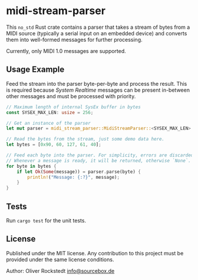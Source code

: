 # midi-stream-parser

This `no_std` Rust crate contains a parser that takes a stream of bytes from a MIDI source (typically a serial input on an embedded device) and converts them into well-formed messages for further processing.

Currently, only MIDI 1.0 messages are supported.

## Usage Example

Feed the stream into the parser byte-per-byte and process the result. This is required because *System Realtime* messages can be present in-between other messages and must be processed with priority.

```rust
// Maximum length of internal SysEx buffer in bytes
const SYSEX_MAX_LEN: usize = 256;

// Get an instance of the parser
let mut parser = midi_stream_parser::MidiStreamParser::<SYSEX_MAX_LEN>::new();

// Read the bytes from the stream, just some demo data here.
let bytes = [0x90, 60, 127, 61, 40];

// Feed each byte into the parser. For simplicity, errors are discarded here by using `ok()`.
// Whenever a message is ready, it will be returned, otherwise `None`.
for byte in bytes {
    if let Ok(Some(message)) = parser.parse(byte) {
        println!("Message: {:?}", message);
    }
}
```

## Tests

Run `cargo test` for the unit tests.

## License

Published under the MIT license. Any contribution to this project must be provided under the same license conditions.

Author: Oliver Rockstedt <info@sourcebox.de>
